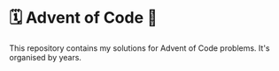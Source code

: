# 🗓️ Advent of Code 🎄

This repository contains my solutions for Advent of Code problems. It's organised by years.
